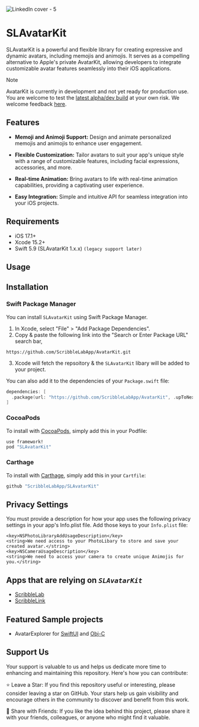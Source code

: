 ![LinkedIn cover - 5](https://github.com/ScribbleLabApp/AvatarKit/assets/129311622/3efd47cd-6b11-457d-82fb-7948ba7be435)

# SLAvatarKit
SLAvatarKit is a powerful and flexible library for creating expressive and dynamic avatars, including memojis and animojis. It serves as a compelling alternative to Apple's private AvatarKit, allowing developers to integrate customizable avatar features seamlessly into their iOS applications.

> [!NOTE]
> AvatarKit is currently in development and not yet ready for production use. You are welcome to test the [latest alpha/dev build](https://github.com/ScribbleLabApp/AvatarKit/releases/latest) at your own risk. We welcome feedback [here](https://github.com/ScribbleLabApp/AvatarKit/issues).


## Features
- **Memoji and Animoji Support:** Design and animate personalized memojis and animojis to enhance user engagement.

- **Flexible Customization:** Tailor avatars to suit your app's unique style with a range of customizable features, including facial expressions, accessories, and more.

- **Real-time Animation:** Bring avatars to life with real-time animation capabilities, providing a captivating user experience.

- **Easy Integration:** Simple and intuitive API for seamless integration into your iOS projects.

## Requirements
- iOS 17.1+
- Xcode 15.2+
- Swift 5.9 (SLAvatarKit 1.x.x) `(legacy support later)`

## Usage

## Installation

### Swift Package Manager
You can install `SLAvatarKit` using Swift Package Manager.

1. In Xcode, select "File" > "Add Package Dependencies".
2. Copy & paste the following link into the "Search or Enter Package URL" search bar,
```
https://github.com/ScribbleLabApp/AvatarKit.git
```
3. Xcode will fetch the repsoitory & the `SLAvatarKit` libary will be added to your project. 

You can also add it to the dependencies of your `Package.swift` file:
```swift
dependencies: [
  .package(url: "https://github.com/ScribbleLabApp/AvatarKit", .upToNextMajor(from: "1.0.0"))
]
```

### CocoaPods
To install with [CocoaPods](http://cocoapods.org/), simply add this in your Podfile:
```ruby
use framework!
pod "SLAvatarKit"
```

### Carthage
To install with [Carthage](https://github.com/Carthage/Carthage), simply add this in your `Cartfile`:
```ruby
github "ScribbleLabApp/SLAvatarKit"
```

## Privacy Settings

You must provide a description for how your app uses the following privacy settings in your app's Info.plist file. Add those keys to your `Info.plist` file:

```plist
<key>NSPhotoLibraryAddUsageDescription</key>
<string>We need access to your PhotoLibary to store and save your created avatar.</string>
<key>NSCameraUsageDescription</key>
<string>We need to access your camera to create unique Animojis for you.</string>
```

## Apps that are relying on _``SLAvatarKit``_
- [ScribbleLab](https://github.com/ScribbleLabApp/ScribbleLab)
- [ScribbleLink](https://github.com/ScribbleLabApp/ScribbleLink)

## Featured Sample projects
- AvatarExplorer for [SwiftUI](https://github.com/ScribbleLabApp/AvatarKit/tree/main/Example/swift-sample/avatar-explorer_swift) and [Obj-C](https://github.com/ScribbleLabApp/AvatarKit/tree/main/Example/objc-sample/avatar-explorer-objc)

## Support Us
Your support is valuable to us and helps us dedicate more time to enhancing and maintaining this repository. Here's how you can contribute:

⭐️ Leave a Star: If you find this repository useful or interesting, please consider leaving a star on GitHub. Your stars help us gain visibility and encourage others in the community to discover and benefit from this work.

📲 Share with Friends: If you like the idea behind this project, please share it with your friends, colleagues, or anyone who might find it valuable.
